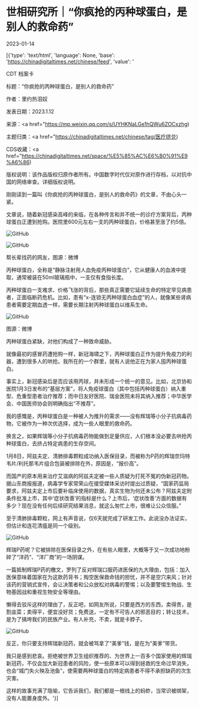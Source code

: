 # 世相研究所｜“你疯抢的丙种球蛋白，是别人的救命药”

2023-01-14

[{'type': 'text/html', 'language': None, 'base': 'https://chinadigitaltimes.net/chinese/feed', 'value': '

CDT 档案卡

标题：“你疯抢的丙种球蛋白，是别人的救命药”

作者：里约热泪奴

发表日期：2023.1.12

来源：<a href="https://mp.weixin.qq.com/s/UYHKNaLGe1hQWu6ZOCxzhg)

主题归类：<a href="https://chinadigitaltimes.net/chinese/tag/医疗挤兑)

CDS收藏：<a href="https://chinadigitaltimes.net/space/%E5%85%AC%E6%B0%91%E9%A6%86)

版权说明：该作品版权归原作者所有。中国数字时代仅对原作进行存档，以对抗中国的网络审查。详细版权说明。





刚刚读到一篇叫《你疯抢的丙种球蛋白，是别人的救命药》的文章，不由心头一紧。

文章说，随着新冠感染高峰的来临，在各种传言和并不统一的诊疗方案背后，丙种球蛋白正遭到抢购。医院里600元左右一支的丙种球蛋白，价格甚至涨了约5倍。

![GitHub](https://chinadigitaltimes.net/chinese/files/2023/01/post-692017-63c204bc88f4d.)

![GitHub](https://chinadigitaltimes.net/chinese/files/2023/01/post-692017-63c204bc91401.)

帮长辈找药的网友，图源：微博

丙种球蛋白，全称是“静脉注射用人血免疫丙种球蛋白”，它从健康人的血液中提取，通常被装在50ml玻璃瓶中，一支仅有食指长度。

丙种球蛋白一支难求、价格飞涨的背后，那些真正需要它延续生命的特定罕见病患者，正面临断药危机。比如，患有“x-连锁无丙种球蛋白血症”的人，就像某些肾病患者需要定期血透一样，需要长期注射丙种球蛋白以维系生命。

![GitHub](https://chinadigitaltimes.net/chinese/files/2023/01/post-692017-63c204bca150e.png)

图源：微博

丙种球蛋白紧缺，对他们构成了一种致命威胁。

就像最初的感冒药遭抢购一样，新冠海啸之下，丙种球蛋白正作为提升免疫力的利器，遭到很多人的哄抢。我所在的一个群里，就有人说他正在为家人囤丙种球蛋白。

事实上，新冠感染后是否应该用丙球，并未形成一个统一的意见。比如，北京协和医院1月3日发布的“基层方案”，将人免疫球蛋白（其中包括丙种球蛋白）纳入重型、危重型患者治疗推荐；而中日友好医院、瑞金医院未将其纳入推荐；中华医学会、中国医师协会则明确指出“不推荐”。

我的感慨是，丙种球蛋白是一种被人为推升的需求——没有辉瑞等小分子抗病毒药物，它被作为一种次优选择，成为一些人眼里的救命药。

换言之，如果辉瑞等小分子抗病毒药物能做到足量供应，人们根本没必要去哄抢丙种球蛋白，去挤占特定病患的生存空间。

1月8日，阿兹夫定、清肺排毒颗粒成功纳入医保目录，而被称为P药的辉瑞奈玛特韦片/利托那韦片组合包装被排除在外，原因是，“报价高”。

而国产的原本用来治疗艾滋病的阿兹夫定被一些人质疑为打死不冤的伪新冠药物。据山东商报报道，病毒学专家常荣山在接受媒体采访时提出过质疑，“国家药监局要求，阿兹夫定上市后要补临床使用的数据，真实生物为何还未公布？阿兹夫定附条件批准上市，其中‘症状改善’的指标是什么？上市后，‘症状改善’方面的数据有多少？现在没有任何后续研究结果消息，就这么匆忙上市，很难让公众信服。”

至于清肺排毒颗粒，网上有声音说，仅6天就完成了研发工作。此说没办法证实，但估计和连花清瘟是同一个级别。

![GitHub](https://chinadigitaltimes.net/chinese/files/2023/01/post-692017-63c204bca84bd.)

辉瑞P药呢？它被排除在医保目录之外，在有些人眼里，大概等于又一次成功地粉碎了“洋药”、“洋厂商”的一场阴谋。

一篇抵制辉瑞P药的檄文，罗列了反对辉瑞口服药进医保的九大理由，包括：加入医保意味着国家在为这款药背书；掏空医保救命钱的担忧，并不是空穴来风；针对该药的营销式宣传，会让决策者和公众放松对病毒的警惕；以及要警惕生物战、生物基因战和重视生物安全等理由。

懒得去驳斥这样的理由了，反正吧，如网友所说，只要是西方的东西，卖得贵，是割韭菜；卖得平，便宜没好货；免费送，一定有不可告人的邪恶目的；转让技术，是为了搞垮我们的民族产业。有人补充，不卖，就是卡脖子。

![GitHub](https://chinadigitaltimes.net/chinese/files/2023/01/post-692017-63c204bcb0875.)

反正，你只要支持辉瑞新冠药，就会被骂拿了“美爹”钱，是在为“美爹”带货。

我只是感到悲哀。拒绝被世界卫生组织推荐的、为世界上一百多个国家使用的辉瑞新冠药，不仅会加大新冠患者的风险，使一些原本可以得到拯救的生命过早消失，也会“城门失火殃及池鱼”，使需要两种球蛋白的特定病患者不得不承担缺药的次生灾害。

这样的故事充满了隐喻，它告诉我们，我们都是一根线上的蚂蚱，当常识被绑架，没有人能置身度外。'}]